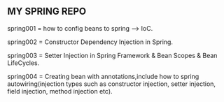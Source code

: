 MY SPRING REPO
----------------------------------------------------
spring001 = how to config beans to spring --> IoC.

spring002 = Constructor Dependency Injection in Spring.

spring003 = Setter Injection in Spring Framework & Bean Scopes & Bean LifeCycles.

spring004 = Creating bean with annotations,include how to spring autowiring(injection types such as constructor injection, setter injection, field injection, method injection etc).
